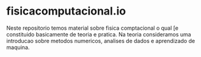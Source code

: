 # fisicacomputacional.io
Neste repositorio temos material sobre fisica comptacional o qual [e constituido basicamente de teoria e pratica. Na teoria consideramos uma introducao sobre metodos numericos, analises de dados e aprendizado de maquina.
